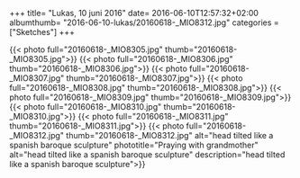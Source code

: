 +++
title= "Lukas, 10 juni 2016"
date= 2016-06-10T12:57:32+02:00
albumthumb= "2016-06-10-lukas/20160618-_MIO8312.jpg"
categories = ["Sketches"]
+++

{{< photo full="20160618-_MIO8305.jpg" thumb="20160618-_MIO8305.jpg">}}
{{< photo full="20160618-_MIO8306.jpg" thumb="20160618-_MIO8306.jpg">}}
{{< photo full="20160618-_MIO8307.jpg" thumb="20160618-_MIO8307.jpg">}}
{{< photo full="20160618-_MIO8308.jpg" thumb="20160618-_MIO8308.jpg">}}
{{< photo full="20160618-_MIO8309.jpg" thumb="20160618-_MIO8309.jpg">}}
{{< photo full="20160618-_MIO8310.jpg" thumb="20160618-_MIO8310.jpg">}}
{{< photo full="20160618-_MIO8311.jpg" thumb="20160618-_MIO8311.jpg">}}
{{< photo full="20160618-_MIO8312.jpg" thumb="20160618-_MIO8312.jpg" alt="head tilted like a spanish baroque sculpture" phototitle="Praying with grandmother" alt="head tilted like a spanish baroque sculpture" description="head tilted like a spanish baroque sculpture">}}